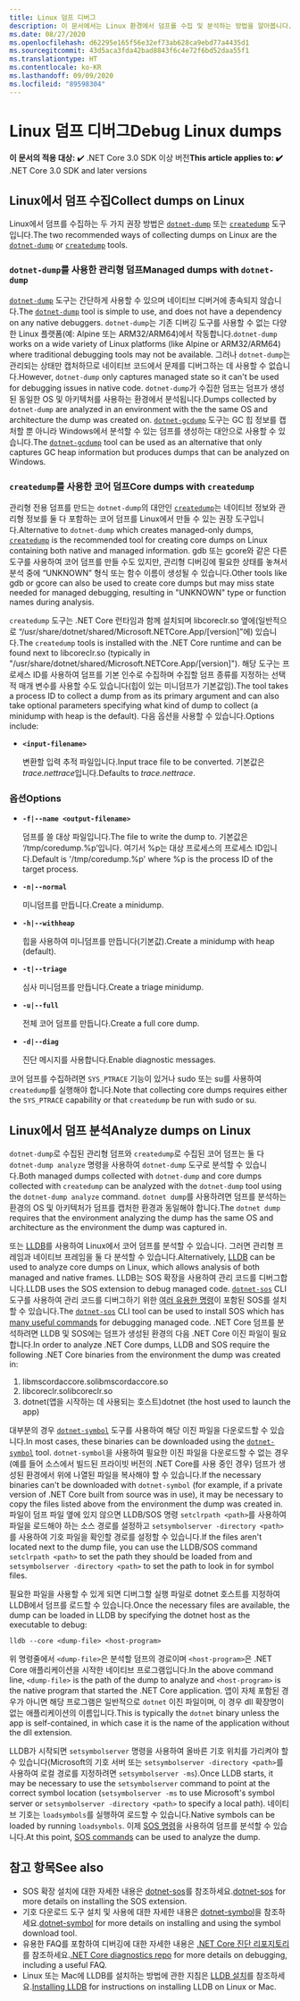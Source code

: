 ```yaml
---
title: Linux 덤프 디버그
description: 이 문서에서는 Linux 환경에서 덤프를 수집 및 분석하는 방법을 알아봅니다.
ms.date: 08/27/2020
ms.openlocfilehash: d62295e165f56e32ef73ab628ca9ebd77a4435d1
ms.sourcegitcommit: 43d5aca3fda42bad8843f6c4e72f6bd52daa55f1
ms.translationtype: HT
ms.contentlocale: ko-KR
ms.lasthandoff: 09/09/2020
ms.locfileid: "89598304"
---
```

# <a name="debug-linux-dumps"></a><span data-ttu-id="7b613-103">Linux 덤프 디버그</span><span class="sxs-lookup"><span data-stu-id="7b613-103">Debug Linux dumps</span></span>

<span data-ttu-id="7b613-104">**이 문서의 적용 대상:** ✔️ .NET Core 3.0 SDK 이상 버전</span><span class="sxs-lookup"><span data-stu-id="7b613-104">**This article applies to: ✔️** .NET Core 3.0 SDK and later versions</span></span>

## <a name="collect-dumps-on-linux"></a><span data-ttu-id="7b613-105">Linux에서 덤프 수집</span><span class="sxs-lookup"><span data-stu-id="7b613-105">Collect dumps on Linux</span></span>

<span data-ttu-id="7b613-106">Linux에서 덤프를 수집하는 두 가지 권장 방법은 [`dotnet-dump`](dotnet-dump.md) 또는 [`createdump`](https://github.com/dotnet/runtime/blob/master/docs/design/coreclr/botr/xplat-minidump-generation.md) 도구입니다.</span><span class="sxs-lookup"><span data-stu-id="7b613-106">The two recommended ways of collecting dumps on Linux are the [`dotnet-dump`](dotnet-dump.md) or [`createdump`](https://github.com/dotnet/runtime/blob/master/docs/design/coreclr/botr/xplat-minidump-generation.md) tools.</span></span>

### <a name="managed-dumps-with-dotnet-dump"></a><span data-ttu-id="7b613-107">`dotnet-dump`를 사용한 관리형 덤프</span><span class="sxs-lookup"><span data-stu-id="7b613-107">Managed dumps with `dotnet-dump`</span></span>

<span data-ttu-id="7b613-108">[`dotnet-dump`](dotnet-dump.md) 도구는 간단하게 사용할 수 있으며 네이티브 디버거에 종속되지 않습니다.</span><span class="sxs-lookup"><span data-stu-id="7b613-108">The [`dotnet-dump`](dotnet-dump.md) tool is simple to use, and does not have a dependency on any native debuggers.</span></span> <span data-ttu-id="7b613-109">`dotnet-dump`는 기존 디버깅 도구를 사용할 수 없는 다양한 Linux 플랫폼(예: Alpine 또는 ARM32/ARM64)에서 작동합니다.</span><span class="sxs-lookup"><span data-stu-id="7b613-109">`dotnet-dump` works on a wide variety of Linux platforms (like Alpine or ARM32/ARM64) where traditional debugging tools may not be available.</span></span> <span data-ttu-id="7b613-110">그러나 `dotnet-dump`는 관리되는 상태만 캡처하므로 네이티브 코드에서 문제를 디버그하는 데 사용할 수 없습니다.</span><span class="sxs-lookup"><span data-stu-id="7b613-110">However, `dotnet-dump` only captures managed state so it can't be used for debugging issues in native code.</span></span> <span data-ttu-id="7b613-111">`dotnet-dump`가 수집한 덤프는 덤프가 생성된 동일한 OS 및 아키텍처를 사용하는 환경에서 분석됩니다.</span><span class="sxs-lookup"><span data-stu-id="7b613-111">Dumps collected by `dotnet-dump` are analyzed in an environment with the the same OS and architecture the dump was created on.</span></span> <span data-ttu-id="7b613-112">[`dotnet-gcdump`](dotnet-gcdump.md) 도구는 GC 힙 정보를 캡처할 뿐 아니라 Windows에서 분석할 수 있는 덤프를 생성하는 대안으로 사용할 수 있습니다.</span><span class="sxs-lookup"><span data-stu-id="7b613-112">The [`dotnet-gcdump`](dotnet-gcdump.md) tool can be used as an alternative that only captures GC heap information but produces dumps that can be analyzed on Windows.</span></span>

### <a name="core-dumps-with-createdump"></a><span data-ttu-id="7b613-113">`createdump`를 사용한 코어 덤프</span><span class="sxs-lookup"><span data-stu-id="7b613-113">Core dumps with `createdump`</span></span>

<span data-ttu-id="7b613-114">관리형 전용 덤프를 만드는 `dotnet-dump`의 대안인 [`createdump`](https://github.com/dotnet/runtime/blob/master/docs/design/coreclr/botr/xplat-minidump-generation.md)는 네이티브 정보와 관리형 정보를 둘 다 포함하는 코어 덤프를 Linux에서 만들 수 있는 권장 도구입니다.</span><span class="sxs-lookup"><span data-stu-id="7b613-114">Alternative to `dotnet-dump` which creates managed-only dumps, [`createdump`](https://github.com/dotnet/runtime/blob/master/docs/design/coreclr/botr/xplat-minidump-generation.md) is the recommended tool for creating core dumps on Linux containing both native and managed information.</span></span> <span data-ttu-id="7b613-115">gdb 또는 gcore와 같은 다른 도구를 사용하여 코어 덤프를 만들 수도 있지만, 관리형 디버깅에 필요한 상태를 놓쳐서 분석 중에 “UNKNOWN” 형식 또는 함수 이름이 생성될 수 있습니다.</span><span class="sxs-lookup"><span data-stu-id="7b613-115">Other tools like gdb or gcore can also be used to create core dumps but may miss state needed for managed debugging, resulting in "UNKNOWN" type or function names during analysis.</span></span>

<span data-ttu-id="7b613-116">`createdump` 도구는 .NET Core 런타임과 함께 설치되며 libcoreclr.so 옆에(일반적으로 “/usr/share/dotnet/shared/Microsoft.NETCore.App/[version]”에) 있습니다.</span><span class="sxs-lookup"><span data-stu-id="7b613-116">The `createdump` tools is installed with the .NET Core runtime and can be found next to libcoreclr.so (typically in "/usr/share/dotnet/shared/Microsoft.NETCore.App/[version]").</span></span> <span data-ttu-id="7b613-117">해당 도구는 프로세스 ID를 사용하여 덤프를 기본 인수로 수집하며 수집할 덤프 종류를 지정하는 선택적 매개 변수를 사용할 수도 있습니다(힙이 있는 미니덤프가 기본값임).</span><span class="sxs-lookup"><span data-stu-id="7b613-117">The tool takes a process ID to collect a dump from as its primary argument and can also take optional parameters specifying what kind of dump to collect (a minidump with heap is the default).</span></span> <span data-ttu-id="7b613-118">다음 옵션을 사용할 수 있습니다.</span><span class="sxs-lookup"><span data-stu-id="7b613-118">Options include:</span></span>

- **`<input-filename>`**

  <span data-ttu-id="7b613-119">변환할 입력 추적 파일입니다.</span><span class="sxs-lookup"><span data-stu-id="7b613-119">Input trace file to be converted.</span></span> <span data-ttu-id="7b613-120">기본값은 *trace.nettrace*입니다.</span><span class="sxs-lookup"><span data-stu-id="7b613-120">Defaults to *trace.nettrace*.</span></span>

### <a name="options"></a><span data-ttu-id="7b613-121">옵션</span><span class="sxs-lookup"><span data-stu-id="7b613-121">Options</span></span>

- **`-f|--name <output-filename>`**

  <span data-ttu-id="7b613-122">덤프를 쓸 대상 파일입니다.</span><span class="sxs-lookup"><span data-stu-id="7b613-122">The file to write the dump to.</span></span> <span data-ttu-id="7b613-123">기본값은 ‘/tmp/coredump.%p’입니다. 여기서 %p는 대상 프로세스의 프로세스 ID입니다.</span><span class="sxs-lookup"><span data-stu-id="7b613-123">Default is '/tmp/coredump.%p' where %p is the process ID of the target process.</span></span>

- **`-n|--normal`**

  <span data-ttu-id="7b613-124">미니덤프를 만듭니다.</span><span class="sxs-lookup"><span data-stu-id="7b613-124">Create a minidump.</span></span>

- **`-h|--withheap`**

  <span data-ttu-id="7b613-125">힙을 사용하여 미니덤프를 만듭니다(기본값).</span><span class="sxs-lookup"><span data-stu-id="7b613-125">Create a minidump with heap (default).</span></span>

- **`-t|--triage`**

  <span data-ttu-id="7b613-126">심사 미니덤프를 만듭니다.</span><span class="sxs-lookup"><span data-stu-id="7b613-126">Create a triage minidump.</span></span>

- **`-u|--full`**

  <span data-ttu-id="7b613-127">전체 코어 덤프를 만듭니다.</span><span class="sxs-lookup"><span data-stu-id="7b613-127">Create a full core dump.</span></span>

- **`-d|--diag`**

  <span data-ttu-id="7b613-128">진단 메시지를 사용합니다.</span><span class="sxs-lookup"><span data-stu-id="7b613-128">Enable diagnostic messages.</span></span>

<span data-ttu-id="7b613-129">코어 덤프를 수집하려면 `SYS_PTRACE` 기능이 있거나 sudo 또는 su를 사용하여 `createdump`를 실행해야 합니다.</span><span class="sxs-lookup"><span data-stu-id="7b613-129">Note that collecting core dumps requires either the `SYS_PTRACE` capability or that `createdump` be run with sudo or su.</span></span>

## <a name="analyze-dumps-on-linux"></a><span data-ttu-id="7b613-130">Linux에서 덤프 분석</span><span class="sxs-lookup"><span data-stu-id="7b613-130">Analyze dumps on Linux</span></span>

<span data-ttu-id="7b613-131">`dotnet-dump`로 수집된 관리형 덤프와 `createdump`로 수집된 코어 덤프는 둘 다 `dotnet-dump analyze` 명령을 사용하여 `dotnet-dump` 도구로 분석할 수 있습니다.</span><span class="sxs-lookup"><span data-stu-id="7b613-131">Both managed dumps collected with `dotnet-dump` and core dumps collected with `createdump` can be analyzed with the `dotnet-dump` tool using the `dotnet-dump analyze` command.</span></span> <span data-ttu-id="7b613-132">`dotnet dump`를 사용하려면 덤프를 분석하는 환경의 OS 및 아키텍처가 덤프를 캡처한 환경과 동일해야 합니다.</span><span class="sxs-lookup"><span data-stu-id="7b613-132">The `dotnet dump` requires that the environment analyzing the dump has the same OS and architecture as the environment the dump was captured in.</span></span>

<span data-ttu-id="7b613-133">또는 [LLDB](https://lldb.llvm.org/)를 사용하여 Linux에서 코어 덤프를 분석할 수 있습니다. 그러면 관리형 프레임과 네이티브 프레임을 둘 다 분석할 수 있습니다.</span><span class="sxs-lookup"><span data-stu-id="7b613-133">Alternatively, [LLDB](https://lldb.llvm.org/) can be used to analyze core dumps on Linux, which allows analysis of both managed and native frames.</span></span> <span data-ttu-id="7b613-134">LLDB는 SOS 확장을 사용하여 관리 코드를 디버그합니다.</span><span class="sxs-lookup"><span data-stu-id="7b613-134">LLDB uses the SOS extension to debug managed code.</span></span> <span data-ttu-id="7b613-135">[`dotnet-sos`](dotnet-sos.md) CLI 도구를 사용하여 관리 코드를 디버그하기 위한 [여러 유용한 명령](https://github.com/dotnet/diagnostics/blob/master/documentation/sos-debugging-extension.md)이 포함된 SOS를 설치할 수 있습니다.</span><span class="sxs-lookup"><span data-stu-id="7b613-135">The [`dotnet-sos`](dotnet-sos.md) CLI tool can be used to install SOS which has [many useful commands](https://github.com/dotnet/diagnostics/blob/master/documentation/sos-debugging-extension.md) for debugging managed code.</span></span> <span data-ttu-id="7b613-136">.NET Core 덤프를 분석하려면 LLDB 및 SOS에는 덤프가 생성된 환경의 다음 .NET Core 이진 파일이 필요합니다.</span><span class="sxs-lookup"><span data-stu-id="7b613-136">In order to analyze .NET Core dumps, LLDB and SOS require the following .NET Core binaries from the environment the dump was created in:</span></span>

1. <span data-ttu-id="7b613-137">libmscordaccore.so</span><span class="sxs-lookup"><span data-stu-id="7b613-137">libmscordaccore.so</span></span>
2. <span data-ttu-id="7b613-138">libcoreclr.so</span><span class="sxs-lookup"><span data-stu-id="7b613-138">libcoreclr.so</span></span>
3. <span data-ttu-id="7b613-139">dotnet(앱을 시작하는 데 사용되는 호스트)</span><span class="sxs-lookup"><span data-stu-id="7b613-139">dotnet (the host used to launch the app)</span></span>

<span data-ttu-id="7b613-140">대부분의 경우 [`dotnet-symbol`](dotnet-symbol.md) 도구를 사용하여 해당 이진 파일을 다운로드할 수 있습니다.</span><span class="sxs-lookup"><span data-stu-id="7b613-140">In most cases, these binaries can be downloaded using the [`dotnet-symbol`](dotnet-symbol.md) tool.</span></span> <span data-ttu-id="7b613-141">`dotnet-symbol`을 사용하여 필요한 이진 파일을 다운로드할 수 없는 경우(예를 들어 소스에서 빌드된 프라이빗 버전의 .NET Core를 사용 중인 경우) 덤프가 생성된 환경에서 위에 나열된 파일을 복사해야 할 수 있습니다.</span><span class="sxs-lookup"><span data-stu-id="7b613-141">If the necessary binaries can't be downloaded with `dotnet-symbol` (for example, if a private version of .NET Core built from source was in use), it may be necessary to copy the files listed above from the environment the dump was created in.</span></span> <span data-ttu-id="7b613-142">파일이 덤프 파일 옆에 있지 않으면 LLDB/SOS 명령 `setclrpath <path>`를 사용하여 파일을 로드해야 하는 소스 경로를 설정하고 `setsymbolserver -directory <path>`를 사용하여 기호 파일을 확인할 경로를 설정할 수 있습니다.</span><span class="sxs-lookup"><span data-stu-id="7b613-142">If the files aren't located next to the dump file, you can use the LLDB/SOS command `setclrpath <path>` to set the path they should be loaded from and `setsymbolserver -directory <path>` to set the path to look in for symbol files.</span></span>

<span data-ttu-id="7b613-143">필요한 파일을 사용할 수 있게 되면 디버그할 실행 파일로 dotnet 호스트를 지정하여 LLDB에서 덤프를 로드할 수 있습니다.</span><span class="sxs-lookup"><span data-stu-id="7b613-143">Once the necessary files are available, the dump can be loaded in LLDB by specifying the dotnet host as the executable to debug:</span></span>

```console
lldb --core <dump-file> <host-program>
```

<span data-ttu-id="7b613-144">위 명령줄에서 `<dump-file>`은 분석할 덤프의 경로이며 `<host-program>`은 .NET Core 애플리케이션을 시작한 네이티브 프로그램입니다.</span><span class="sxs-lookup"><span data-stu-id="7b613-144">In the above command line, `<dump-file>` is the path of the dump to analyze and `<host-program>` is the native program that started the .NET Core application.</span></span> <span data-ttu-id="7b613-145">앱이 자체 포함된 경우가 아니면 해당 프로그램은 일반적으로 `dotnet` 이진 파일이며, 이 경우 dll 확장명이 없는 애플리케이션의 이름입니다.</span><span class="sxs-lookup"><span data-stu-id="7b613-145">This is typically the `dotnet` binary unless the app is self-contained, in which case it is the name of the application without the dll extension.</span></span>

<span data-ttu-id="7b613-146">LLDB가 시작되면 `setsymbolserver` 명령을 사용하여 올바른 기호 위치를 가리켜야 할 수 있습니다(Microsoft의 기호 서버 또는 `setsymbolserver -directory <path>`를 사용하여 로컬 경로를 지정하려면 `setsymbolserver -ms`).</span><span class="sxs-lookup"><span data-stu-id="7b613-146">Once LLDB starts, it may be necessary to use the `setsymbolserver` command to point at the correct symbol location (`setsymbolserver -ms` to use Microsoft's symbol server or `setsymbolserver -directory <path>` to specify a local path).</span></span> <span data-ttu-id="7b613-147">네이티브 기호는 `loadsymbols`를 실행하여 로드할 수 있습니다.</span><span class="sxs-lookup"><span data-stu-id="7b613-147">Native symbols can be loaded by running `loadsymbols`.</span></span> <span data-ttu-id="7b613-148">이제 [SOS 명령](https://github.com/dotnet/diagnostics/blob/master/documentation/sos-debugging-extension.md)을 사용하여 덤프를 분석할 수 있습니다.</span><span class="sxs-lookup"><span data-stu-id="7b613-148">At this point, [SOS commands](https://github.com/dotnet/diagnostics/blob/master/documentation/sos-debugging-extension.md) can be used to analyze the dump.</span></span>

## <a name="see-also"></a><span data-ttu-id="7b613-149">참고 항목</span><span class="sxs-lookup"><span data-stu-id="7b613-149">See also</span></span>

- <span data-ttu-id="7b613-150">SOS 확장 설치에 대한 자세한 내용은 [dotnet-sos](dotnet-sos.md)를 참조하세요.</span><span class="sxs-lookup"><span data-stu-id="7b613-150">[dotnet-sos](dotnet-sos.md) for more details on installing the SOS extension.</span></span>
- <span data-ttu-id="7b613-151">기호 다운로드 도구 설치 및 사용에 대한 자세한 내용은 [dotnet-symbol](dotnet-symbol.md)을 참조하세요.</span><span class="sxs-lookup"><span data-stu-id="7b613-151">[dotnet-symbol](dotnet-symbol.md) for more details on installing and using the symbol download tool.</span></span>
- <span data-ttu-id="7b613-152">유용한 FAQ를 포함하여 디버깅에 대한 자세한 내용은 [.NET Core 진단 리포지토리](https://github.com/dotnet/diagnostics/blob/master/documentation/)를 참조하세요.</span><span class="sxs-lookup"><span data-stu-id="7b613-152">[.NET Core diagnostics repo](https://github.com/dotnet/diagnostics/blob/master/documentation/) for more details on debugging, including a useful FAQ.</span></span>
- <span data-ttu-id="7b613-153">Linux 또는 Mac에 LLDB를 설치하는 방법에 관한 지침은 [LLDB 설치](https://github.com/dotnet/diagnostics/blob/master/documentation/sos.md#getting-lldb)를 참조하세요.</span><span class="sxs-lookup"><span data-stu-id="7b613-153">[Installing LLDB](https://github.com/dotnet/diagnostics/blob/master/documentation/sos.md#getting-lldb) for instructions on installing LLDB on Linux or Mac.</span></span>
